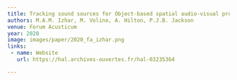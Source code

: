 ```yaml
---
title: Tracking sound sources for Object-based spatial audio-visual production
authors: M.A.M. Izhar, M. Volino, A. Hilton, P.J.B. Jackson
venue: Forum Acusticum
year: 2020
image: images/paper/2020_fa_izhar.png
links:
 - name: Website
   url: https://hal.archives-ouvertes.fr/hal-03235364

---
```



